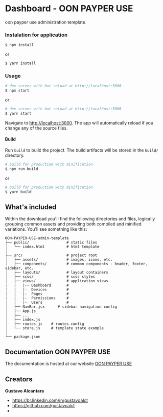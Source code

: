# Dashboard - OON PAYPER USE

oon payper use administration template.

### Instalation for application

``` bash
$ npm install
```

or

``` bash
$ yarn install
```

### Usage

``` bash
# dev server with hot reload at http://localhost:3000
$ npm start
```

or 

``` bash
# dev server with hot reload at http://localhost:3000
$ yarn start
```

Navigate to [http://localhost:3000](http://localhost:3000). The app will automatically reload if you change any of the source files.

#### Build

Run `build` to build the project. The build artifacts will be stored in the `build/` directory.

```bash
# build for production with minification
$ npm run build
```

or

```bash
# build for production with minification
$ yarn build
```

## What's included

Within the download you'll find the following directories and files, logically grouping common assets and providing both compiled and minified variations. You'll see something like this:

```
OON-PAYPER-USE-admin-template
├── public/                 # static files
│   └── index.html          # html template
│
├── src/                    # project root
│   ├── assets/             # images, icons, etc.
│   ├── components/         # common components - header, footer, sidebar, etc.
│   ├── layouts/            # layout containers
│   ├── scss/               # scss styles
│   ├── views/              # application views
|   |   |-- Dashboard       #
|   |   |-  Devices         #
|   |   |-  Pages           #
|   |   |-  Permissions     #
|   |   |-  Users           #
│   ├── NavBar.jsx      # sidebar navigation config
│   ├── App.js
│   ├── ...
│   ├── index.js
│   ├── routes.js    # routes config
│   └── store.js     # template state example 
│
└── package.json
```

## Documentation OON PAYPER USE

The documentation  is hosted at our website [OON PAYPER USE](https://www.notion.so/Fluxos-Dashboad-aab4b3263cac45bfb958f747cc0e4003)



## Creators 

**Gustavo Alcantara**
* <https://br.linkedin.com/in/gustavoalct>
* <https://github.com/gustavoalct>
* 

